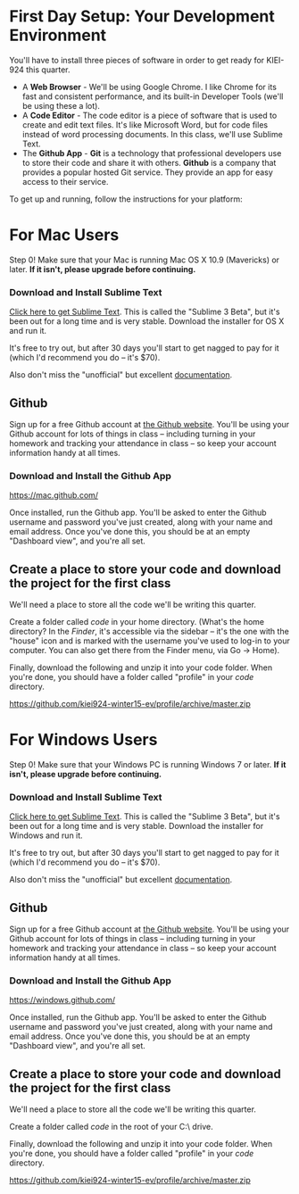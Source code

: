 # First Day Setup: Your Development Environment

You'll have to install three pieces of software in order to get ready for KIEI-924 this quarter.

- A **Web Browser** - We'll be using Google Chrome. I like Chrome for its fast and consistent performance, and its built-in Developer Tools (we'll be using these a lot).
- A **Code Editor** - The code editor is a piece of software that is used to create and edit text files. It's like Microsoft Word, but for code files instead of word processing documents. In this class, we'll use Sublime Text.
- The **Github App** - **Git** is a technology that professional developers use to store their code and share it with others. **Github** is a company that provides a popular hosted Git service. They provide an app for easy access to their service.

To get up and running, follow the instructions for your platform:

# For Mac Users

Step 0! Make sure that your Mac is running Mac OS X 10.9 (Mavericks) or later. **If it isn't, please upgrade before continuing.**

### Download and Install Sublime Text

[Click here to get Sublime Text](http://www.sublimetext.com/3). This is called the "Sublime 3 Beta", but it's been out for a long time and is very stable. Download the installer for OS X and run it.

It's free to try out, but after 30 days you'll start to get nagged to pay for it (which I'd recommend you do – it's $70).

Also don't miss the "unofficial" but excellent [documentation](http://docs.sublimetext.info/en/latest/index.html).

## Github

Sign up for a free Github account at [the Github website](https://github.com/). You'll be using your Github account for lots of things in class – including turning in your homework and tracking your attendance in class – so keep your account information handy at all times.

### Download and Install the Github App

https://mac.github.com/

Once installed, run the Github app. You'll be asked to enter the Github username and password you've just created, along with your name and email address. Once you've done this, you should be at an empty "Dashboard view", and you're all set.

## Create a place to store your code and download the project for the first class

We'll need a place to store all the code we'll be writing this quarter.

Create a folder called *code* in your home directory. (What's the home directory? In the *Finder*, it's accessible via the sidebar – it's the one with the "house" icon and is marked with the username you've used to log-in to your computer. You can also get there from the Finder menu, via Go -> Home).

Finally, download the following and unzip it into your code folder. When you're done, you should have a folder called "profile" in your *code* directory.

https://github.com/kiei924-winter15-ev/profile/archive/master.zip

# For Windows Users
 
Step 0! Make sure that your Windows PC is running Windows 7 or later. **If it isn't, please upgrade before continuing.**
 
### Download and Install Sublime Text
 
[Click here to get Sublime Text](http://www.sublimetext.com/3). This is called the "Sublime 3 Beta", but it's been out for a long time and is very stable. Download the installer for Windows and run it.
 
It's free to try out, but after 30 days you'll start to get nagged to pay for it (which I'd recommend you do – it's $70).
 
Also don't miss the "unofficial" but excellent [documentation](http://docs.sublimetext.info/en/latest/index.html).
 
## Github

Sign up for a free Github account at [the Github website](https://github.com/). You'll be using your Github account for lots of things in class – including turning in your homework and tracking your attendance in class – so keep your account information handy at all times.
 
### Download and Install the Github App
 
https://windows.github.com/
 
Once installed, run the Github app. You'll be asked to enter the Github username and password you've just created, along with your name and email address. Once you've done this, you should be at an empty "Dashboard view", and you're all set.
 
## Create a place to store your code and download the project for the first class
 
We'll need a place to store all the code we'll be writing this quarter.
 
Create a folder called *code* in the root of your C:\ drive.
 
Finally, download the following and unzip it into your code folder. When you're done, you should have a folder called "profile" in your *code* directory.
 
https://github.com/kiei924-winter15-ev/profile/archive/master.zip



